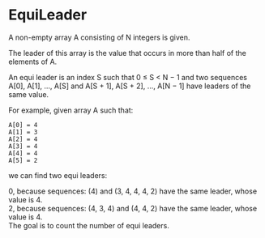# EquiLeader
   
A non-empty array A consisting of N integers is given.  
  
The leader of this array is the value that occurs in more than half of the elements of A.  
  
An equi leader is an index S such that 0 ≤ S < N − 1 and two sequences A[0], A[1], ..., A[S] and A[S + 1], A[S + 2], ..., A[N − 1] have leaders of the same value.  
  
For example, given array A such that:  
  
    A[0] = 4  
    A[1] = 3  
    A[2] = 4  
    A[3] = 4  
    A[4] = 4  
    A[5] = 2  
we can find two equi leaders:  
  
0, because sequences: (4) and (3, 4, 4, 4, 2) have the same leader, whose value is 4.  
2, because sequences: (4, 3, 4) and (4, 4, 2) have the same leader, whose value is 4.  
The goal is to count the number of equi leaders.  